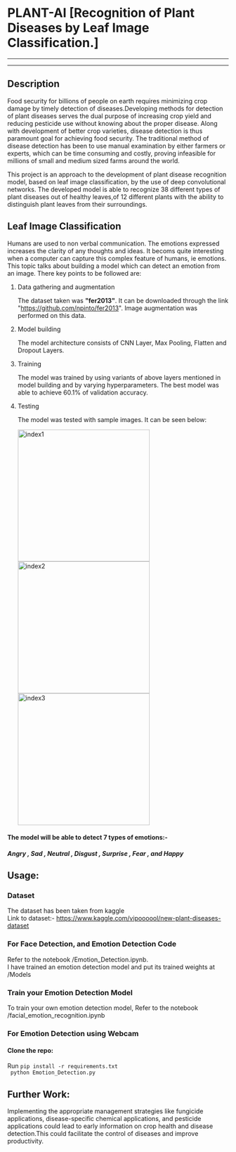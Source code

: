 # PLANT-AI [Recognition of Plant Diseases by Leaf Image Classification.]
----------
 <!-- <img src="./Test_Images/demo.jpeg" alt="index1"/> -->
----------

## Description
   Food security for billions of people on earth requires minimizing crop damage by timely detection of diseases.Developing methods
for detection  of plant diseases serves the dual purpose of increasing crop yield and reducing pesticide use without knowing 
about the proper disease. Along with development of better crop varieties, disease detection is thus paramount goal for achieving 
food security. The traditional method of disease detection has been to use manual examination by either farmers or experts, which 
can be time consuming and costly, proving infeasible for millions of small and medium sized farms around the world.

   This project is an approach to the development of plant disease recognition model, based on leaf image classification, by the
use of deep convolutional networks. The developed model is able to recognize 38 different types of plant diseases out of healthy leaves,of 12 different plants with the ability to distinguish plant leaves from their surroundings.


## Leaf Image Classification

Humans are used to non verbal communication. The emotions expressed increases the clarity of any thoughts and ideas. It becoms quite interesting when a computer can capture this complex feature of humans, ie emotions. This topic talks about building a model which can detect an emotion from an image. There key points to be followed are:

1. Data gathering and  augmentation

   The dataset taken was **"fer2013"**. It can be downloaded through the link "https://github.com/npinto/fer2013". Image augmentation was performed on this data.

2. Model building

   The model architecture consists of CNN Layer, Max Pooling, Flatten and Dropout Layers.

3. Training

   The model was trained  by  using variants of above layers mentioned in model building and by varying hyperparameters. The best model was able to achieve 60.1% of validation accuracy.

4. Testing

   The model was tested with sample images. It can be seen below:

   <img src="./Test_Images/happy.jpg" alt="index1" height="300px"/>
   <img src="./Test_Images/neutral.jpg" alt="index2" height="300px"/>
   <img src="./Test_Images/suprise.jpg" alt="index3" height="300px"/>

#### The model will be able to detect 7 types of emotions:-
#####  Angry , Sad ,  Neutral ,  Disgust ,  Surprise ,  Fear  , and   Happy

## Usage:

### Dataset
The dataset has been taken from kaggle <br/>
Link to dataset:- https://www.kaggle.com/vipoooool/new-plant-diseases-dataset

### For  Face Detection, and Emotion Detection Code

Refer to the notebook /Emotion_Detection.ipynb.<br/>
I have trained an emotion detection model and put its trained weights at /Models

### Train your Emotion Detection Model
To train your own emotion detection model, Refer to the notebook /facial_emotion_recognition.ipynb

### For Emotion Detection  using Webcam 
#### Clone the repo:
Run `pip install -r requirements.txt` <br/>
` python Emotion_Detection.py`

## Further Work:
Implementing the appropriate management strategies like fungicide applications, disease-specific chemical applications, and  pesticide applications could lead to early information on crop health and disease detection.This could facilitate
the control of diseases and improve productivity.